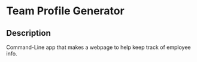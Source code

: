 # Team Profile Generator

## Description
Command-Line app that makes a webpage to help keep track of employee info.

